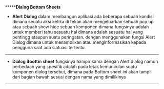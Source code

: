 *******************************Dialog Bottom Sheets**************************

* **Alert Dialog** dalam membangun aplikasi ada beberapa sebuah kondisi dimana seuatu aksi ketika di tekan akan mengeluarkan sebuah pop up atau sebuah show hide sebuah komponen dimana fungsinya adalah untuk memberi tahu sesuatu hal dimana adalah sesuatu hal yang pentingg ataupun suatu peringatan. dengan menggunakan fungsi Alert Dialog dimana untuk menampilkan atau menginformasikan kepada pengguna saat ada siatuasi tertentu.

--------------------------------------------------------------------

* **Dialog Boottm sheet** fungsinya hampir sama dengan Alert dialog namun perbedaan yang spesifik adalah pada letak kemunculan suatu komponen dialog tersebut, dimana pada Bottom sheet ini akan tampil dari bagian bawah sesuai dengan nama yang dimilikinya 

--------------------------------------------------------------------
